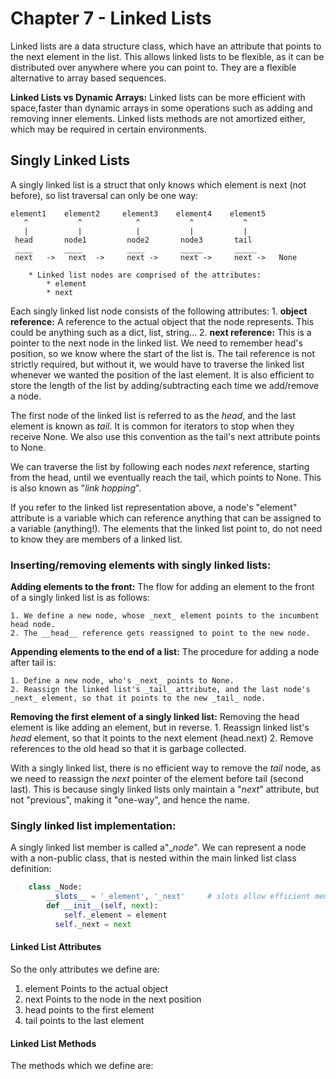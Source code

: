 # Chapter 7 - Linked Lists
Linked lists are a data structure class, which have an attribute that points to the next element in the list. This allows linked lists to be flexible, as it can be distributed over anywhere where you can point to.
They are a flexible alternative to array based sequences.

**Linked Lists vs Dynamic Arrays:**
Linked lists can be more efficient with space,faster than dynamic arrays in some operations such as adding and removing inner elements.
Linked lists methods are not amortized either, which may be required in certain environments.

## Singly Linked Lists
A singly linked list is a struct that only knows which element is next (not before), so list traversal can only be one way:

    element1    element2     element3    element4    element5
       ^           ^            ^           ^           ^
       |           |            |           |           |
     head       node1         node2       node3       tail
     ____       ____          ____        _____       _____  
     next   ->   next  ->     next ->     next ->     next ->   None
     
        * Linked list nodes are comprised of the attributes:
            * element
            * next
    

Each singly linked list node consists of the following attributes:
    1. **object reference:**
    A reference to the actual object that the node represents. This could be anything such as a dict, list, string...
    2. **next reference:**
    This is a pointer to the next node in the linked list.
We need to remember head's position, so we know where the start of the list is. The tail reference is not strictly required, but without it, we would have to traverse the linked list whenever we wanted the position of the last element. It is also efficient to store the length of the list by adding/subtracting each time we add/remove a node.

The first node of the linked list is referred to as the _head_, and the last element is known as _tail_.
It is common for iterators to stop when they receive None. We also use this convention as the tail's next attribute points to None.

We can traverse the list by following each nodes _next_ reference, starting from the head, until we eventually reach the tail, which points to None. This is also known as "_link hopping_".

If you refer to the linked list representation above, a node's "element" attribute is a variable which can reference anything that can be assigned to a variable (anything!). The elements that the linked list point to, do not need to know they are members of a linked list.

### Inserting/removing elements with singly linked lists:
__Adding elements to the front:__
The flow for adding an element to the front of a singly linked list is as follows:

    1. We define a new node, whose _next_ element points to the incumbent head node.
    2. The __head__ reference gets reassigned to point to the new node.

__Appending elements to the end of a list:__
The procedure for adding a node after tail is:

    1. Define a new node, who's _next_ points to None.
    2. Reassign the linked list's _tail_ attribute, and the last node's _next_ element, so that it points to the new _tail_ node.

__Removing the first element of a singly linked list:__
Removing the head element is like adding an element, but in reverse. 
    1. Reassign linked list's _head_ element, so that it points to the next element (head.next)
    2. Remove references to the old head so that it is garbage collected.

With a singly linked list, there is no efficient way to remove the _tail_ node, as we need to reassign the _next_ pointer of the element before tail (second last). This is because singly linked lists only maintain a "_next_" attribute, but not "previous", making it "one-way", and hence the name.  

### Singly linked list implementation:
A singly linked list member is called a"__node_". We can represent a node with a non-public class, that is nested within the main linked list class definition:

```python
    class _Node:
        __slots__ = '_element', '_next'     # slots allow efficient memory use
        def __init__(self, next):
            self._element = element
          self._next = next
```

#### Linked List Attributes

So the only attributes we define are:

1. element
  Points to the actual object
2. next
  Points to the node in the next position
3. head
  points to the first element
4. tail
  points to the last element

#### Linked List Methods

The methods which we define are:
